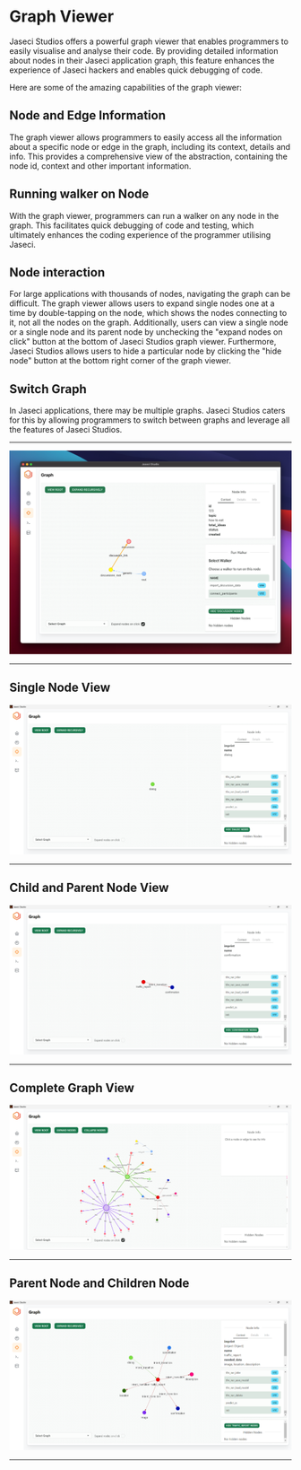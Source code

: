 # Graph Viewer

Jaseci Studios offers a powerful graph viewer that enables programmers to easily visualise and analyse their code. By providing detailed information about nodes in their Jaseci application graph, this feature enhances the experience of Jaseci hackers and enables quick debugging of code.

Here are some of the amazing capabilities of the graph viewer:

## Node and Edge Information

The graph viewer allows programmers to easily access all the information about a specific node or edge in the graph, including its context, details and info. This provides a comprehensive view of the abstraction, containing the node id, context and other important information.

## Running walker on Node

With the graph viewer, programmers can run a walker on any node in the graph. This facilitates quick debugging of code and testing, which ultimately enhances the coding experience of the programmer utilising Jaseci.

## Node interaction

For large applications with thousands of nodes, navigating the graph can be difficult. The graph viewer allows users to expand single nodes one at a time by double-tapping on the node, which shows the nodes connecting to it, not all the nodes on the graph. Additionally, users can view a single node or a single node and its parent node by unchecking the "expand nodes on click" button at the bottom of Jaseci Studios graph viewer. Furthermore, Jaseci Studios allows users to hide a particular node by clicking the "hide node" button at the bottom right corner of the graph viewer.

## Switch Graph

In Jaseci applications, there may be multiple graphs. Jaseci Studios caters for this by allowing programmers to switch between graphs and leverage all the features of Jaseci Studios.

---

![graph viewer](/docs/static/img/studio-features/graph_viewer.png)

---

**Single Node View**
---

![graph viewer](/docs/static/img/studio-features/viewer1.png)

---

**Child and Parent Node View**
---

![graph viewer](/docs/static/img/studio-features/viewer2.png)

---

**Complete Graph View**
---

![graph viewer](/docs/static/img/studio-features/viewwer3.png)

---

**Parent Node and Children Node**
---

![graph viewer](/docs/static/img/studio-features/viewer4.png)

---
